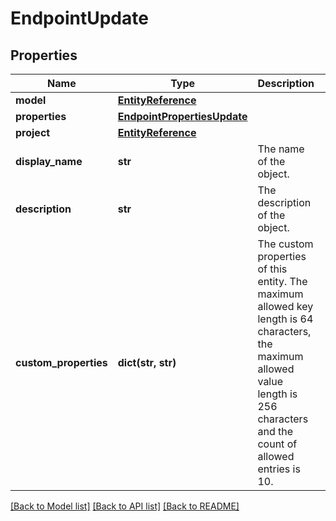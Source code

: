 # EndpointUpdate

## Properties
Name | Type | Description | Notes
------------ | ------------- | ------------- | -------------
**model** | [**EntityReference**](EntityReference.md) |  | [optional] 
**properties** | [**EndpointPropertiesUpdate**](EndpointPropertiesUpdate.md) |  | [optional] 
**project** | [**EntityReference**](EntityReference.md) |  | [optional] 
**display_name** | **str** | The name of the object. | [optional] 
**description** | **str** | The description of the object. | [optional] 
**custom_properties** | **dict(str, str)** | The custom properties of this entity. The maximum allowed key length is 64 characters, the maximum  allowed value length is 256 characters and the count of allowed entries is 10. | [optional] 

[[Back to Model list]](../README.md#documentation-for-models) [[Back to API list]](../README.md#documentation-for-api-endpoints) [[Back to README]](../README.md)

